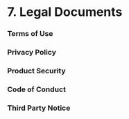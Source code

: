 # 7. Legal Documents

### Terms of Use <a href="#termsofuse" id="termsofuse"></a>

### Privacy Policy <a href="#privacypolicy" id="privacypolicy"></a>

### Product Security <a href="#productsecurity" id="productsecurity"></a>

### Code of Conduct <a href="#codeofconduct" id="codeofconduct"></a>

### Third Party Notice <a href="#thirdpartynotice" id="thirdpartynotice"></a>
